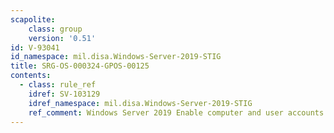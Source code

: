 ```yaml
---
scapolite:
    class: group
    version: '0.51'
id: V-93041
id_namespace: mil.disa.Windows-Server-2019-STIG
title: SRG-OS-000324-GPOS-00125
contents:
  - class: rule_ref
    idref: SV-103129
    idref_namespace: mil.disa.Windows-Server-2019-STIG
    ref_comment: Windows Server 2019 Enable computer and user accounts to be ...
---
```


